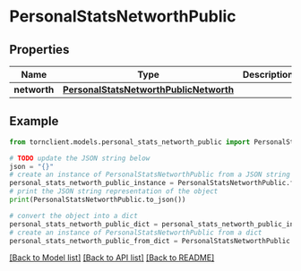# PersonalStatsNetworthPublic


## Properties

Name | Type | Description | Notes
------------ | ------------- | ------------- | -------------
**networth** | [**PersonalStatsNetworthPublicNetworth**](PersonalStatsNetworthPublicNetworth.md) |  | 

## Example

```python
from tornclient.models.personal_stats_networth_public import PersonalStatsNetworthPublic

# TODO update the JSON string below
json = "{}"
# create an instance of PersonalStatsNetworthPublic from a JSON string
personal_stats_networth_public_instance = PersonalStatsNetworthPublic.from_json(json)
# print the JSON string representation of the object
print(PersonalStatsNetworthPublic.to_json())

# convert the object into a dict
personal_stats_networth_public_dict = personal_stats_networth_public_instance.to_dict()
# create an instance of PersonalStatsNetworthPublic from a dict
personal_stats_networth_public_from_dict = PersonalStatsNetworthPublic.from_dict(personal_stats_networth_public_dict)
```
[[Back to Model list]](../README.md#documentation-for-models) [[Back to API list]](../README.md#documentation-for-api-endpoints) [[Back to README]](../README.md)


